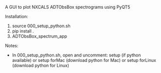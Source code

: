 A GUI to plot NXCALS ADTObsBox spectrograms using PyQT5

Installation:
1. source 000_setup_python.sh
2. pip install .
3. ADTObsBox_spectrum_app

Notes:
- In 000_setup_python.sh, open and uncomment: setup (if python available) or setup forMac (download python for Mac) or setup forLinux (download python for Linux)


